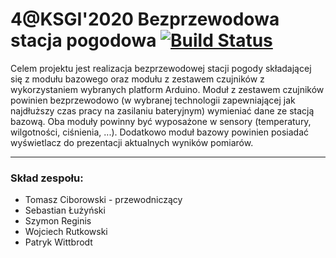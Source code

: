 # 4@KSGI'2020 Bezprzewodowa stacja pogodowa [![Build Status](https://travis-ci.org/LEGOL2/weather-station.svg?branch=master)](https://travis-ci.org/LEGOL2/weather-station)
Celem projektu jest realizacja bezprzewodowej stacji pogody składającej się z modułu bazowego oraz modułu z zestawem czujników z wykorzystaniem wybranych platform Arduino. Moduł z zestawem czujników powinien bezprzewodowo (w wybranej technologii zapewniającej jak najdłuższy czas pracy na zasilaniu bateryjnym) wymieniać dane ze stacją bazową. Oba moduły powinny być wyposażone w sensory (temperatury, wilgotności, ciśnienia, ...). Dodatkowo moduł bazowy powinien posiadać wyświetlacz do prezentacji aktualnych wyników pomiarów.

***

### Skład zespołu:
* Tomasz Ciborowski - przewodniczący
* Sebastian Łużyński
* Szymon Reginis
* Wojciech Rutkowski
* Patryk Wittbrodt
